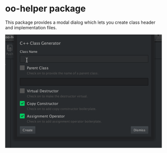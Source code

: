 # oo-helper package

This package provides a modal dialog which lets you create class header and
implementation files.

![A screenshot of your package](./classGenerator.gif)
